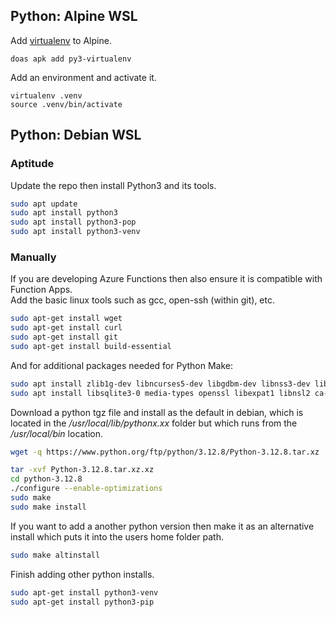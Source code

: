 ## Python: Alpine WSL
Add [virtualenv](https://virtualenv.pypa.io/en/latest/user_guide.html) to Alpine. 
```
doas apk add py3-virtualenv
```
Add an environment and activate it.  
```
virtualenv .venv
source .venv/bin/activate
```

## Python: Debian WSL
### Aptitude
Update the repo then install Python3 and its tools.  
```bash
sudo apt update
sudo apt install python3
sudo apt install python3-pop
sudo apt install python3-venv
```

### Manually
If you are developing Azure Functions then also ensure it is compatible with Function Apps.  
Add the basic linux tools such as gcc, open-ssh (within git), etc.  
```bash
sudo apt-get install wget
sudo apt-get install curl
sudo apt-get install git
sudo apt-get install build-essential
```

And for additional packages needed for Python Make:
```bash
sudo apt install zlib1g-dev libncurses5-dev libgdbm-dev libnss3-dev libssl-dev libreadline-dev libffi-dev libbz2-dev
sudo apt install libsqlite3-0 media-types openssl libexpat1 libnsl2 ca-certificates
```

Download a python tgz file and install as the default in debian, which is located in the */usr/local/lib/pythonx.xx* folder but which runs from the */usr/local/bin* location.    
```bash
wget -q https://www.python.org/ftp/python/3.12.8/Python-3.12.8.tar.xz

tar -xvf Python-3.12.8.tar.xz.xz
cd python-3.12.8
./configure --enable-optimizations
sudo make
sudo make install
```
If you want to add a another python version then make it as an alternative install which puts it into the users home folder path.  
```bash
sudo make altinstall
```

Finish adding other python installs.  
```bash
sudo apt-get install python3-venv
sudo apt-get install python3-pip
```
